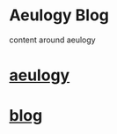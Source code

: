 # Aeulogy Blog

content around aeulogy

# [aeulogy](https://www.aeulogy.com)
# [blog](https://blog.aeulogy.com)